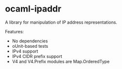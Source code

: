 # ocaml-ipaddr

A library for manipulation of IP address representations.

Features:

 * No dependencies
 * oUnit-based tests
 * IPv4 support
 * IPv4 CIDR prefix support
 * V4 and V4.Prefix modules are Map.OrderedType
